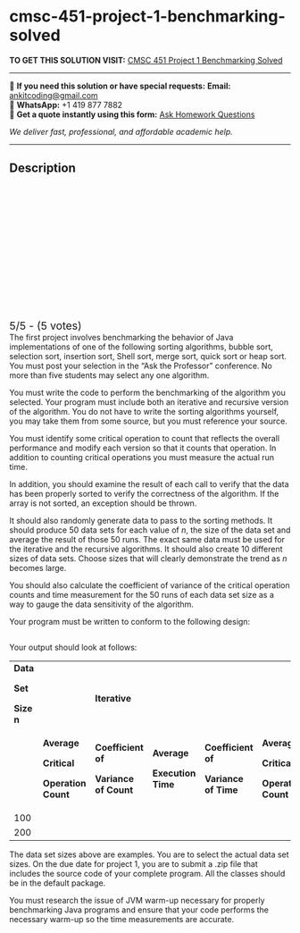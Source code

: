 # cmsc-451-project-1-benchmarking-solved
**TO GET THIS SOLUTION VISIT:** [CMSC 451 Project 1 Benchmarking Solved](https://www.ankitcodinghub.com/product/cmsc-451-project-1/)


---

📩 **If you need this solution or have special requests:** **Email:** ankitcoding@gmail.com  
📱 **WhatsApp:** +1 419 877 7882  
📄 **Get a quote instantly using this form:** [Ask Homework Questions](https://www.ankitcodinghub.com/services/ask-homework-questions/)

*We deliver fast, professional, and affordable academic help.*

---

<h2>Description</h2>



<div class="kk-star-ratings kksr-auto kksr-align-center kksr-valign-top" data-payload="{&quot;align&quot;:&quot;center&quot;,&quot;id&quot;:&quot;10194&quot;,&quot;slug&quot;:&quot;default&quot;,&quot;valign&quot;:&quot;top&quot;,&quot;ignore&quot;:&quot;&quot;,&quot;reference&quot;:&quot;auto&quot;,&quot;class&quot;:&quot;&quot;,&quot;count&quot;:&quot;5&quot;,&quot;legendonly&quot;:&quot;&quot;,&quot;readonly&quot;:&quot;&quot;,&quot;score&quot;:&quot;5&quot;,&quot;starsonly&quot;:&quot;&quot;,&quot;best&quot;:&quot;5&quot;,&quot;gap&quot;:&quot;4&quot;,&quot;greet&quot;:&quot;Rate this product&quot;,&quot;legend&quot;:&quot;5\/5 - (5 votes)&quot;,&quot;size&quot;:&quot;24&quot;,&quot;title&quot;:&quot;CMSC 451 Project 1 Benchmarking Solved&quot;,&quot;width&quot;:&quot;138&quot;,&quot;_legend&quot;:&quot;{score}\/{best} - ({count} {votes})&quot;,&quot;font_factor&quot;:&quot;1.25&quot;}">

<div class="kksr-stars">

<div class="kksr-stars-inactive">
            <div class="kksr-star" data-star="1" style="padding-right: 4px">


<div class="kksr-icon" style="width: 24px; height: 24px;"></div>
        </div>
            <div class="kksr-star" data-star="2" style="padding-right: 4px">


<div class="kksr-icon" style="width: 24px; height: 24px;"></div>
        </div>
            <div class="kksr-star" data-star="3" style="padding-right: 4px">


<div class="kksr-icon" style="width: 24px; height: 24px;"></div>
        </div>
            <div class="kksr-star" data-star="4" style="padding-right: 4px">


<div class="kksr-icon" style="width: 24px; height: 24px;"></div>
        </div>
            <div class="kksr-star" data-star="5" style="padding-right: 4px">


<div class="kksr-icon" style="width: 24px; height: 24px;"></div>
        </div>
    </div>

<div class="kksr-stars-active" style="width: 138px;">
            <div class="kksr-star" style="padding-right: 4px">


<div class="kksr-icon" style="width: 24px; height: 24px;"></div>
        </div>
            <div class="kksr-star" style="padding-right: 4px">


<div class="kksr-icon" style="width: 24px; height: 24px;"></div>
        </div>
            <div class="kksr-star" style="padding-right: 4px">


<div class="kksr-icon" style="width: 24px; height: 24px;"></div>
        </div>
            <div class="kksr-star" style="padding-right: 4px">


<div class="kksr-icon" style="width: 24px; height: 24px;"></div>
        </div>
            <div class="kksr-star" style="padding-right: 4px">


<div class="kksr-icon" style="width: 24px; height: 24px;"></div>
        </div>
    </div>
</div>


<div class="kksr-legend" style="font-size: 19.2px;">
            5/5 - (5 votes)    </div>
    </div>
The first project involves benchmarking the behavior of Java implementations of one of the following sorting algorithms, bubble sort, selection sort, insertion sort, Shell sort, merge sort, quick sort or heap sort. You must post your selection in the “Ask the Professor” conference. No more than five students may select any one algorithm.

You must write the code to perform the benchmarking of the algorithm you selected. Your program must include both an iterative and recursive version of the algorithm. You do not have to write the sorting algorithms yourself, you may take them from some source, but you must reference your source.

You must identify some critical operation to count that reflects the overall performance and modify each version so that it counts that operation. In addition to counting critical operations you must measure the actual run time.

In addition, you should examine the result of each call to verify that the data has been properly sorted to verify the correctness of the algorithm. If the array is not sorted, an exception should be thrown.

It should also randomly generate data to pass to the sorting methods. It should produce 50 data sets for each value of <em>n</em>, the size of the data set and average the result of those 50 runs. The exact same data must be used for the iterative and the recursive algorithms. It should also create 10 different sizes of data sets. Choose sizes that will clearly demonstrate the trend as <em>n</em> becomes large.

You should also calculate the coefficient of variance of the critical operation counts and time measurement for the 50 runs of each data set size as a way to gauge the data sensitivity of the algorithm.

Your program must be written to conform to the following design:

<img data-recalc-dims="1" decoding="async" class="aligncenter lazyload" data-src="https://i0.wp.com/www.ankitcodinghub.com/wp-content/uploads/2018/04/954.png?w=980&amp;ssl=1" src="data:image/gif;base64,R0lGODlhAQABAAAAACH5BAEKAAEALAAAAAABAAEAAAICTAEAOw==">

Your output should look at follows:

<table width="621">
<tbody>
<tr>
<td width="37"><strong>Data </strong>

<strong>Set </strong>

<strong>Size n</strong>
</td>
<td width="75"></td>
<td colspan="2" width="141"><strong>Iterative</strong></td>
<td width="75"></td>
<td width="75"></td>
<td colspan="2" width="141"><strong>Recursive</strong></td>
<td width="75"></td>
</tr>
<tr>
<td width="37"></td>
<td width="75"><strong>Average </strong>

<strong>Critical </strong>

<strong>Operation Count</strong>
</td>
<td width="76"><strong>Coefficient of </strong>

<strong>Variance of Count</strong>
</td>
<td width="65"><strong>Average </strong>

<strong>Execution Time</strong>
</td>
<td width="75"><strong>Coefficient of </strong>

<strong>Variance of Time</strong>
</td>
<td width="75"><strong>Average </strong>

<strong>Critical </strong>

<strong>Operation Count</strong>
</td>
<td width="76"><strong>Coefficient of </strong>

<strong>Variance of Count</strong>
</td>
<td width="65"><strong>Average </strong>

<strong>Execution Time</strong>
</td>
<td width="75"><strong>Coefficient of </strong>

<strong>Variance of Time</strong>
</td>
</tr>
<tr>
<td width="37">100</td>
<td width="75"></td>
<td width="76"></td>
<td width="65"></td>
<td width="75"></td>
<td width="75"></td>
<td width="76"></td>
<td width="65"></td>
<td width="75"></td>
</tr>
<tr>
<td width="37">200</td>
<td width="75"></td>
<td width="76"></td>
<td width="65"></td>
<td width="75"></td>
<td width="75"></td>
<td width="76"></td>
<td width="65"></td>
<td width="75"></td>
</tr>
</tbody>
</table>
The data set sizes above are examples. You are to select the actual data set sizes. On the due date for project 1, you are to submit a .zip file that includes the source code of your complete program. All the classes should be in the default package.

You must research the issue of JVM warm-up necessary for properly benchmarking Java programs and ensure that your code performs the necessary warm-up so the time measurements are accurate.
